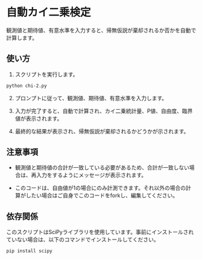 # 自動カイ二乗検定

観測値と期待値、有意水準を入力すると、帰無仮説が棄却されるか否かを自動で計算します。

## 使い方

1. スクリプトを実行します。

```bash
python chi-2.py
```

2. プロンプトに従って、観測値、期待値、有意水準を入力します。

3. 入力が完了すると、自動で計算され、カイ二乗統計量、P値、自由度、臨界値が表示されます。

4. 最終的な結果が表示され、帰無仮説が棄却されるかどうかが示されます。

## 注意事項

- 観測値と期待値の合計が一致している必要があるため、合計が一致しない場合は、再入力をするようにメッセージが表示されます。

- このコードは、自由値が1の場合にのみ計測できます。それ以外の場合の計算がしたい場合はご自身でこのコードをforkし、編集してください。

## 依存関係

このスクリプトはSciPyライブラリを使用しています。事前にインストールされていない場合は、以下のコマンドでインストールしてください。

```bash
pip install scipy
```
